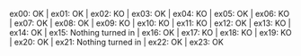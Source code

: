 ex00: OK | ex01: OK | ex02: KO | ex03: OK | ex04: KO | ex05: OK | ex06: KO | ex07: OK | ex08: OK | ex09: KO | ex10: KO | ex11: KO | ex12: OK | ex13: KO | ex14: OK | ex15: Nothing turned in | ex16: OK | ex17: KO | ex18: KO | ex19: KO | ex20: OK | ex21: Nothing turned in | ex22: OK | ex23: OK
